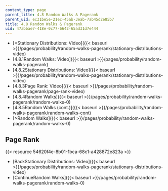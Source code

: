 ```yaml
---
content_type: page
parent_title: 4.8 Random Walks & Pagerank
parent_uid: ec31be5e-21ec-45ab-3eab-7ab45d2e85b7
title: 4.8 Random Walks & Pagerank
uid: 47abbae7-418e-0c77-6642-65ad31d7e444
---
```


*   [<Stationary Distributions: Video]({{< baseurl >}}/pages/probability/random-walks-pagerank/stationary-distributions-video)
*   [4.8.1Random Walks: Video]({{< baseurl >}}/pages/probability/random-walks-pagerank)
*   [4.8.2Stationary Distributions: Video]({{< baseurl >}}/pages/probability/random-walks-pagerank/stationary-distributions-video)
*   [4.8.3Page Rank: Video]({{< baseurl >}}/pages/probability/random-walks-pagerank/page-rank-video)
*   [4.8.4Random Walks]({{< baseurl >}}/pages/probability/random-walks-pagerank/random-walks-0)
*   [4.8.5Random Walks (cont.)]({{< baseurl >}}/pages/probability/random-walks-pagerank/random-walks-cont)
*   [\>Random Walks]({{< baseurl >}}/pages/probability/random-walks-pagerank/random-walks-0)

Page Rank
---------

{{< resource 54620f4e-8b01-1bca-68c1-a428872e823a >}}

*   [BackStationary Distributions: Video]({{< baseurl >}}/pages/probability/random-walks-pagerank/stationary-distributions-video)
*   [ContinueRandom Walks]({{< baseurl >}}/pages/probability/random-walks-pagerank/random-walks-0)